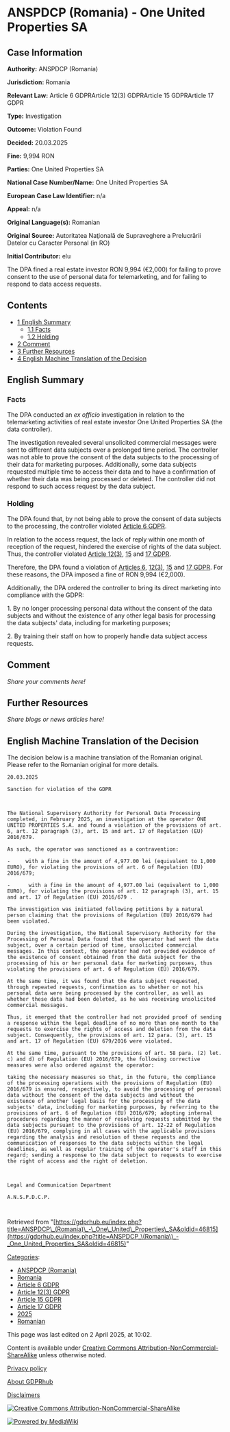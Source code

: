 # ANSPDCP (Romania) - One United Properties SA

## Case Information

**Authority:** ANSPDCP (Romania)

**Jurisdiction:** Romania

**Relevant Law:** Article 6 GDPRArticle 12(3) GDPRArticle 15 GDPRArticle 17 GDPR

**Type:** Investigation

**Outcome:** Violation Found

**Decided:** 20.03.2025

**Fine:** 9,994 RON

**Parties:** One United Properties SA

**National Case Number/Name:** One United Properties SA

**European Case Law Identifier:** n/a

**Appeal:** n/a

**Original Language(s):** Romanian

**Original Source:** Autoritatea Naţională de Supraveghere a Prelucrării Datelor cu Caracter Personal (in RO)

**Initial Contributor:** elu

The DPA fined a real estate investor RON 9,994 (€2,000) for failing to prove consent to the use of personal data for telemarketing, and for failing to respond to data access requests.

## Contents

*   [1 English Summary](#English_Summary)
    *   [1.1 Facts](#Facts)
    *   [1.2 Holding](#Holding)
*   [2 Comment](#Comment)
*   [3 Further Resources](#Further_Resources)
*   [4 English Machine Translation of the Decision](#English_Machine_Translation_of_the_Decision)

## English Summary

### Facts

The DPA conducted an _ex officio_ investigation in relation to the telemarketing activities of real estate investor One United Properties SA (the data controller).

The investigation revealed several unsolicited commercial messages were sent to different data subjects over a prolonged time period. The controller was not able to prove the consent of the data subjects to the processing of their data for marketing purposes. Additionally, some data subjects requested multiple time to access their data and to have a confirmation of whether their data was being processed or deleted. The controller did not respond to such access request by the data subject.

### Holding

The DPA found that, by not being able to prove the consent of data subjects to the processing, the controller violated [Article 6 GDPR](/index.php?title=Article_6_GDPR "Article 6 GDPR").

In relation to the access request, the lack of reply within one month of reception of the request, hindered the exercise of rights of the data subject. Thus, the controller violated [Article 12(3)](/index.php?title=Article_12_GDPR "Article 12 GDPR"), [15](/index.php?title=Article_15_GDPR "Article 15 GDPR") and [17 GDPR](/index.php?title=Article_17_GDPR "Article 17 GDPR").

Therefore, the DPA found a violation of [Articles 6](/index.php?title=Article_6_GDPR "Article 6 GDPR"), [12(3)](/index.php?title=Article_12_GDPR "Article 12 GDPR"), [15](/index.php?title=Article_15_GDPR "Article 15 GDPR") and [17 GDPR](/index.php?title=Article_17_GDPR "Article 17 GDPR"). For these reasons, the DPA imposed a fine of RON 9,994 (€2,000).

Additionally, the DPA ordered the controller to bring its direct marketing into compliance with the GDPR:

1\. By no longer processing personal data without the consent of the data subjects and without the existence of any other legal basis for processing the data subjects' data, including for marketing purposes;

2\. By training their staff on how to properly handle data subject access requests.

## Comment

_Share your comments here!_

## Further Resources

_Share blogs or news articles here!_

## English Machine Translation of the Decision

The decision below is a machine translation of the Romanian original. Please refer to the Romanian original for more details.

```
20.03.2025

Sanction for violation of the GDPR

 

The National Supervisory Authority for Personal Data Processing completed, in February 2025, an investigation at the operator ONE UNITED PROPERTIES S.A. and found a violation of the provisions of art. 6, art. 12 paragraph (3), art. 15 and art. 17 of Regulation (EU) 2016/679.

As such, the operator was sanctioned as a contravention:

-     with a fine in the amount of 4,977.00 lei (equivalent to 1,000 EURO), for violating the provisions of art. 6 of Regulation (EU) 2016/679;

-      with a fine in the amount of 4,977.00 lei (equivalent to 1,000 EURO), for violating the provisions of art. 12 paragraph (3), art. 15 and art. 17 of Regulation (EU) 2016/679 .

The investigation was initiated following petitions by a natural person claiming that the provisions of Regulation (EU) 2016/679 had been violated.

During the investigation, the National Supervisory Authority for the Processing of Personal Data found that the operator had sent the data subject, over a certain period of time, unsolicited commercial messages. In this context, the operator had not provided evidence of the existence of consent obtained from the data subject for the processing of his or her personal data for marketing purposes, thus violating the provisions of art. 6 of Regulation (EU) 2016/679.

At the same time, it was found that the data subject requested, through repeated requests, confirmation as to whether or not his personal data were being processed by the controller, as well as whether these data had been deleted, as he was receiving unsolicited commercial messages.

Thus, it emerged that the controller had not provided proof of sending a response within the legal deadline of no more than one month to the requests to exercise the rights of access and deletion from the data subject. Consequently, the provisions of art. 12 para. (3), art. 15 and art. 17 of Regulation (EU) 679/2016 were violated.

At the same time, pursuant to the provisions of art. 58 para. (2) let. c) and d) of Regulation (EU) 2016/679, the following corrective measures were also ordered against the operator:

taking the necessary measures so that, in the future, the compliance of the processing operations with the provisions of Regulation (EU) 2016/679 is ensured, respectively, to avoid the processing of personal data without the consent of the data subjects and without the existence of another legal basis for the processing of the data subjects' data, including for marketing purposes, by referring to the provisions of art. 6 of Regulation (EU) 2016/679; adopting internal procedures regarding the manner of resolving requests submitted by the data subjects pursuant to the provisions of art. 12-22 of Regulation (EU) 2016/679, complying in all cases with the applicable provisions regarding the analysis and resolution of these requests and the communication of responses to the data subjects within the legal deadlines, as well as regular training of the operator's staff in this regard; sending a response to the data subject to requests to exercise the right of access and the right of deletion.

 

Legal and Communication Department

A.N.S.P.D.C.P.

 

```

Retrieved from "[https://gdprhub.eu/index.php?title=ANSPDCP\_(Romania)\_-\_One\_United\_Properties\_SA&oldid=46815](https://gdprhub.eu/index.php?title=ANSPDCP_\(Romania\)_-_One_United_Properties_SA&oldid=46815)"

[Categories](/index.php?title=Special:Categories "Special:Categories"):

*   [ANSPDCP (Romania)](/index.php?title=Category:ANSPDCP_\(Romania\) "Category:ANSPDCP (Romania)")
*   [Romania](/index.php?title=Category:Romania "Category:Romania")
*   [Article 6 GDPR](/index.php?title=Category:Article_6_GDPR "Category:Article 6 GDPR")
*   [Article 12(3) GDPR](/index.php?title=Category:Article_12\(3\)_GDPR "Category:Article 12(3) GDPR")
*   [Article 15 GDPR](/index.php?title=Category:Article_15_GDPR "Category:Article 15 GDPR")
*   [Article 17 GDPR](/index.php?title=Category:Article_17_GDPR "Category:Article 17 GDPR")
*   [2025](/index.php?title=Category:2025 "Category:2025")
*   [Romanian](/index.php?title=Category:Romanian "Category:Romanian")

This page was last edited on 2 April 2025, at 10:02.

Content is available under [Creative Commons Attribution-NonCommercial-ShareAlike](https://creativecommons.org/licenses/by-nc-sa/4.0/) unless otherwise noted.

[Privacy policy](/index.php?title=GDPRhub:Privacy_policy)

[About GDPRhub](/index.php?title=GDPRhub:About)

[Disclaimers](/index.php?title=GDPRhub:General_disclaimer)

[![Creative Commons Attribution-NonCommercial-ShareAlike](/resources/assets/licenses/cc-by-nc-sa.png)](https://creativecommons.org/licenses/by-nc-sa/4.0/)

[![Powered by MediaWiki](/resources/assets/poweredby_mediawiki_88x31.png)](https://www.mediawiki.org/)